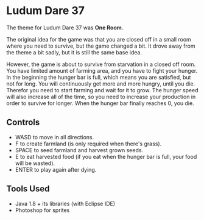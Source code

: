 # Ludum Dare 37
The theme for Ludum Dare 37 was **One Room**.

The original idea for the game was that you are closed off in a small room where you need to survive, but the game changed a bit. It drove away from the theme a bit sadly, but it is still the same base idea.

However, the game is about to survive from starvation in a closed off room. You have limited amount of farming area, and you have to fight your hunger. In the beginning the hunger bar is full, which means you are satisfied, but not for long. You will continuously get more and more hungry, until you die. Therefor you need to start farming and wait for it to grow. The hunger speed will also increase all of the time, so you need to increase your production in order to survive for longer. When the hunger bar finally reaches 0, you die.

## Controls
* WASD to move in all directions.
* F to create farmland (is only required when there's grass).
* SPACE to seed farmland and harvest grown seeds.
* E to eat harvested food (if you eat when the hunger bar is full, your food will be wasted).
* ENTER to play again after dying.

## Tools Used
* Java 1.8 + its libraries (with Eclipse IDE)
* Photoshop for sprites
